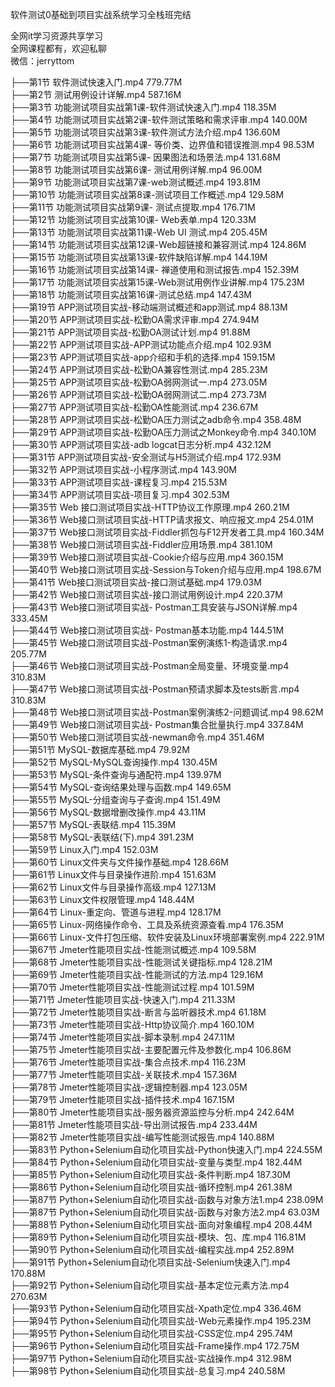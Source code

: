 软件测试0基础到项目实战系统学习全栈班完结

全网it学习资源共享学习<br>全网课程都有，欢迎私聊<br>微信：jerryttom<br>

├──第1节 软件测试快速入门.mp4 779.77M<br> ├──第2节 测试用例设计详解.mp4 587.16M<br> ├──第3节 功能测试项目实战第1课-软件测试快速入门.mp4 118.35M<br> ├──第4节 功能测试项目实战第2课-软件测试策略和需求评审.mp4 140.00M<br> ├──第5节 功能测试项目实战第3课-软件测试方法介绍.mp4 136.60M<br> ├──第6节 功能测试项目实战第4课- 等价类、边界值和错误推测.mp4 98.53M<br> ├──第7节 功能测试项目实战第5课- 因果图法和场景法.mp4 131.68M<br> ├──第8节 功能测试项目实战第6课- 测试用例详解.mp4 96.00M<br> ├──第9节 功能测试项目实战第7课-web测试概述.mp4 193.81M<br> ├──第10节 功能测试项目实战第8课-测试项目工作概述.mp4 129.58M<br> ├──第11节 功能测试项目实战第9课- 测试点提取.mp4 176.71M<br> ├──第12节 功能测试项目实战第10课- Web表单.mp4 120.33M<br> ├──第13节 功能测试项目实战第11课-Web UI 测试.mp4 205.45M<br> ├──第14节 功能测试项目实战第12课-Web超链接和兼容测试.mp4 124.86M<br> ├──第15节 功能测试项目实战第13课-软件缺陷详解.mp4 144.19M<br> ├──第16节 功能测试项目实战第14课- 禅道使用和测试报告.mp4 152.39M<br> ├──第17节 功能测试项目实战第15课-Web测试用例作业讲解.mp4 175.23M<br> ├──第18节 功能测试项目实战第16课-测试总结.mp4 147.43M<br> ├──第19节 APP测试项目实战-移动端测试概述和app测试.mp4 88.13M<br> ├──第20节 APP测试项目实战-松勤OA需求评审.mp4 274.94M<br> ├──第21节 APP测试项目实战-松勤OA测试计划.mp4 91.88M<br> ├──第22节 APP测试项目实战-APP测试功能点介绍.mp4 102.93M<br> ├──第23节 APP测试项目实战-app介绍和手机的选择.mp4 159.15M<br> ├──第24节 APP测试项目实战-松勤OA兼容性测试.mp4 285.23M<br> ├──第25节 APP测试项目实战-松勤OA弱网测试一.mp4 273.05M<br> ├──第26节 APP测试项目实战-松勤OA弱网测试二.mp4 273.73M<br> ├──第27节 APP测试项目实战-松勤OA性能测试.mp4 236.67M<br> ├──第28节 APP测试项目实战-松勤OA压力测试之adb命令.mp4 358.48M<br> ├──第29节 APP测试项目实战-松勤OA压力测试之Monkey命令.mp4 340.10M<br> ├──第30节 APP测试项目实战-adb logcat日志分析.mp4 432.12M<br> ├──第31节 APP测试项目实战-安全测试与H5测试介绍.mp4 172.93M<br> ├──第32节 APP测试项目实战-小程序测试.mp4 143.90M<br> ├──第33节 APP测试项目实战-课程复习.mp4 215.53M<br> ├──第34节 APP测试项目实战-项目复习.mp4 302.53M<br> ├──第35节 Web 接口测试项目实战-HTTP协议工作原理.mp4 260.21M<br> ├──第36节 Web接口测试项目实战-HTTP请求报文、响应报文.mp4 254.01M<br> ├──第37节 Web接口测试项目实战-Fiddler抓包与F12开发者工具.mp4 160.34M<br> ├──第38节 Web接口测试项目实战-Fiddler应用场景.mp4 381.10M<br> ├──第39节 Web接口测试项目实战-Cookie介绍与应用.mp4 360.15M<br> ├──第40节 Web接口测试项目实战-Session与Token介绍与应用.mp4 198.67M<br> ├──第41节 Web接口测试项目实战-接口测试基础.mp4 179.03M<br> ├──第42节 Web接口测试项目实战-接口测试用例设计.mp4 220.37M<br> ├──第43节 Web接口测试项目实战- Postman工具安装与JSON详解.mp4 333.45M<br> ├──第44节 Web接口测试项目实战- Postman基本功能.mp4 144.51M<br> ├──第45节 Web接口测试项目实战-Postman案例演练1-构造请求.mp4 205.77M<br> ├──第46节 Web接口测试项目实战-Postman全局变量、环境变量.mp4 310.83M<br> ├──第47节 Web接口测试项目实战-Postman预请求脚本及tests断言.mp4 310.83M<br> ├──第48节 Web接口测试项目实战-Postman案例演练2-问题调试.mp4 98.62M<br> ├──第49节 Web接口测试项目实战- Postman集合批量执行.mp4 337.84M<br> ├──第50节 Web接口测试项目实战-newman命令.mp4 351.46M<br> ├──第51节 MySQL-数据库基础.mp4 79.92M<br> ├──第52节 MySQL-MySQL查询操作.mp4 130.45M<br> ├──第53节 MySQL-条件查询与通配符.mp4 139.97M<br> ├──第54节 MySQL-查询结果处理与函数.mp4 149.65M<br> ├──第55节 MySQL-分组查询与子查询.mp4 151.49M<br> ├──第56节 MySQL-数据增删改操作.mp4 43.11M<br> ├──第57节 MySQL-表联结.mp4 115.39M<br> ├──第58节 MySQL-表联结(下).mp4 391.23M<br> ├──第59节 Linux入门.mp4 152.03M<br> ├──第60节 Linux文件夹与文件操作基础.mp4 128.66M<br> ├──第61节 Linux文件与目录操作进阶.mp4 151.63M<br> ├──第62节 Linux文件与目录操作高级.mp4 127.13M<br> ├──第63节 Linux文件权限管理.mp4 148.44M<br> ├──第64节 Linux-重定向、管道与进程.mp4 128.17M<br> ├──第65节 Linux-网络操作命令、工具及系统资源查看.mp4 176.35M<br> ├──第66节 Linux-文件打包压缩、软件安装及Linux环境部署案例.mp4 222.91M<br> ├──第67节 Jmeter性能项目实战-性能测试概述.mp4 109.58M<br> ├──第68节 Jmeter性能项目实战-性能测试关键指标.mp4 128.21M<br> ├──第69节 Jmeter性能项目实战-性能测试的方法.mp4 129.16M<br> ├──第70节 Jmeter性能项目实战-性能测试过程.mp4 101.59M<br> ├──第71节 Jmeter性能项目实战-快速入门.mp4 211.33M<br> ├──第72节 Jmeter性能项目实战-断言与监听器技术.mp4 61.18M<br> ├──第73节 Jmeter性能项目实战-Http协议简介.mp4 160.10M<br> ├──第74节 Jmeter性能项目实战-脚本录制.mp4 247.11M<br> ├──第75节 Jmeter性能项目实战-主要配置元件及参数化.mp4 106.86M<br> ├──第76节 Jmeter性能项目实战-集合点技术.mp4 116.23M<br> ├──第77节 Jmeter性能项目实战-关联技术.mp4 157.36M<br> ├──第78节 Jmeter性能项目实战-逻辑控制器.mp4 123.05M<br> ├──第79节 Jmeter性能项目实战-插件技术.mp4 167.15M<br> ├──第80节 Jmeter性能项目实战-服务器资源监控与分析.mp4 242.64M<br> ├──第81节 Jmeter性能项目实战-导出测试报告.mp4 233.44M<br> ├──第82节 Jmeter性能项目实战-编写性能测试报告.mp4 140.88M<br> ├──第83节 Python+Selenium自动化项目实战-Python快速入门.mp4 224.55M<br> ├──第84节 Python+Selenium自动化项目实战-变量与类型.mp4 182.44M<br> ├──第85节 Python+Selenium自动化项目实战-条件判断.mp4 187.30M<br> ├──第86节 Python+Selenium自动化项目实战-循环控制.mp4 261.38M<br> ├──第87节 Python+Selenium自动化项目实战-函数与对象方法1.mp4 238.09M<br> ├──第87节 Python+Selenium自动化项目实战-函数与对象方法2.mp4 63.03M<br> ├──第88节 Python+Selenium自动化项目实战-面向对象编程.mp4 208.44M<br> ├──第89节 Python+Selenium自动化项目实战-模块、包、库.mp4 116.81M<br> ├──第90节 Python+Selenium自动化项目实战-编程实战.mp4 252.89M<br> ├──第91节 Python+Selenium自动化项目实战-Selenium快速入门.mp4 170.88M<br> ├──第92节 Python+Selenium自动化项目实战-基本定位元素方法.mp4 270.63M<br> ├──第93节 Python+Selenium自动化项目实战-Xpath定位.mp4 336.46M<br> ├──第94节 Python+Selenium自动化项目实战-Web元素操作.mp4 195.23M<br> ├──第95节 Python+Selenium自动化项目实战-CSS定位.mp4 295.74M<br> ├──第96节 Python+Selenium自动化项目实战-Frame操作.mp4 172.75M<br> ├──第97节 Python+Selenium自动化项目实战-实战操作.mp4 312.98M<br> ├──第98节 Python+Selenium自动化项目实战-总复习.mp4 240.58M